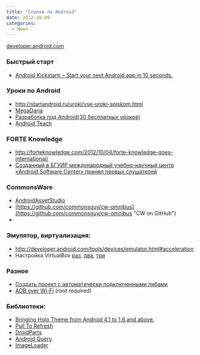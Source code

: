 ```yaml
---
title: "Ссылки по Android"
date: 2012-10-09
categories:
  - News
---
```


[developer.android.com](http://developer.android.com)

### Быстрый старт

  * [Android Kickstartr – Start your next Android app in 10 seconds.](http://androidkickstartr.com/) 

### Уроки по Android

  * <http://startandroid.ru/uroki/vse-uroki-spiskom.html>
  * [MegaDarja](http://megadarja.blogspot.com/)
  * [Разработка под Android(30 бесплатных уроков)](http://developer.alexanderklimov.ru/android/index.php)
  * [Android Teach](http://www.androidteach.com/)

### FORTE Knowledge

  * <http://forteknowledge.com/2012/10/04/forte-knowledge-goes-international/>
  * [Созданный в БГУИР международный учебно-научный центр «Android Software Center» принял первых слушателей](http://www.bsuir.by/online/tnj2/one_article.jsp?PageID=88970&resID=100229&lang=ru&tnj_id=10939&rid=102243)

### CommonsWare

  * [AndroidAssetStudio](https://code.google.com/p/android-ui-utils/ "Android UI Tools")
  * [https://github.com/commonsguy/cw-omnibus](https://github.com/commonsguy/cw-omnibus "CW on GitHub")
  * 

### Эмулятор, виртуализация:

  * <http://developer.android.com/tools/devices/emulator.html#acceleration>
  * Настройка VirtualBox [раз](http://habrahabr.ru/post/119599/), [два](http://habrahabr.ru/post/119931/), [три](http://habrahabr.ru/post/130201/)

### Разное

  * [Создать проект с автоматически подключенными либами](http://androidkickstartr.com/)
  * [ADB over Wi-Fi](https://play.google.com/store/apps/details?id=com.ryosoftware.adbw&hl=en) (root required)

### Библиотеки:

  * [Bringing Holo Theme from Android 4.1 to 1.6 and above.](https://github.com/ChristopheVersieux/HoloEverywhere)
  * [Pull To Refresh](https://github.com/serso/Android-PullToRefresh)
  * [DroidParts](http://droidparts.org/)
  * [Android Query](http://code.google.com/p/android-query/)
  * [ImageLoader](https://github.com/novoda/ImageLoader/)
